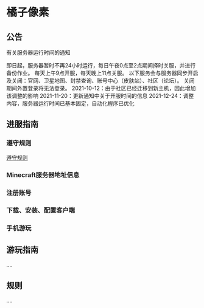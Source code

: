 # 橘子像素


## 公告

有关服务器运行时间的通知

即日起，服务器暂时不再24小时运行，每日午夜0点至2点期间择时关服，并进行备份作业。
每天上午9点开服，每天晚上11点关服。
以下服务会与服务器同步开启及关闭：官网、卫星地图、封禁查询、账号中心（皮肤站）、社区（论坛）。 关闭期间外置登录将无法登录。
2021-10-12：由于社区已经迁移到新主机，因此增加该调整的影响
2021-11-20：更新通知中关于开服时间的信息
2021-12-24：调整内容，服务器运行时间已基本固定，自动化程序已优化


## 进服指南

### 遵守规则
[遵守规则](pages/join-guide/index.md)

### Minecraft服务器地址信息

### 注册账号

### 下载、安装、配置客户端

### 手机游玩

## 游玩指南

....


## 规则

....